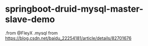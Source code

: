 # springboot-druid-mysql-master-slave-demo
.from @FleyX
.mysql from https://blog.csdn.net/baidu_22254181/article/details/82701676
